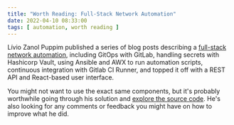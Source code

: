 ```yaml
---
title: "Worth Reading: Full-Stack Network Automation"
date: 2022-04-10 08:33:00
tags: [ automation, worth reading ]
---
```

Lívio Zanol Puppim published a series of blog posts describing a [full-stack network automation](https://livio.zanol.com.br/full-stack-it-automation-part-1), including GitOps with GitLab, handling secrets with Hashicorp Vault, using Ansible and AWX to run automation scripts, continuous integration with Gitlab CI Runner, and topped it off with a REST API and React-based user interface.

You might not want to use the exact same components, but it's probably worthwhile going through his solution and [explore the source code](https://github.com/liviozanol/full-stack_automation). He's also looking for any comments or feedback you might have on how to improve what he did.
